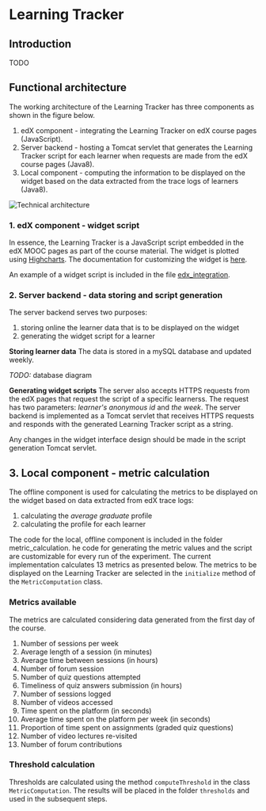 # Learning Tracker

## Introduction
TODO

## Functional architecture

The working architecture of the Learning Tracker has three components as shown in the figure below.

1. edX component - integrating the Learning Tracker on edX course pages (JavaScript).
2. Server backend - hosting a Tomcat servlet that generates the Learning Tracker script for each learner when requests are made from the edX course pages (Java8).
3. Local component - computing the information to be displayed on the widget based on the data extracted from the trace logs of learners (Java8).


![Technical architecture](doc/LT_working_architecture.png)

### 1. edX component - widget script
In essence, the Learning Tracker is a JavaScript script embedded in the edX MOOC pages as part of the course material. The widget is plotted using [Highcharts](highcharts.com). The documentation for customizing the widget is [here](http://api.highcharts.com/highcharts).

An example of a widget script is included in the file [edx_integration](https://github.com/ioanajivet/LearningTracker/blob/master/edx_integration).

### 2. Server backend - data storing and script generation
The server backend serves two purposes:

1. storing online the learner data that is to be displayed on the widget
2. generating the widget script for a learner

**Storing learner data**
The data is stored in a mySQL database and updated weekly. 

_TODO:_ database diagram 

**Generating widget scripts**
The server also accepts HTTPS requests from the edX pages that request the script of a specific learnerss. The request has two parameters: _learner's anonymous id_ and _the week_. The server backend is implemented as a Tomcat servlet that receives HTTPS requests and responds with the generated Learning Tracker script as a string. 

Any changes in the widget interface design should be made in the script generation Tomcat servlet.

## 3. Local component - metric calculation

The offline component is used for calculating the metrics to be displayed on the widget based on data extracted from edX trace logs:

1. calculating the _average graduate_ profile
2. calculating the profile for each learner

The code for the local, offline component is included in the folder metric_calculation. he code for generating the metric values and the script are customizable for every run of the experiment. The current implementation calculates 13 metrics as presented below. The metrics to be displayed on the Learning Tracker are selected in the `initialize` method of the `MetricComputation` class.  

### Metrics available
The metrics are calculated considering data generated from the first day of the course.

1. Number of sessions per week
2. Average length of a session (in minutes)
3. Average time between sessions (in hours)
4. Number of forum session
5. Number of quiz questions attempted
6. Timeliness of quiz answers submission (in hours)
7. Number of sessions logged
8. Number of videos accessed
9. Time spent on the platform (in seconds)
10. Average time spent on the platform per week (in seconds)
11. Proportion of time spent on assignments (graded quiz questions)
12. Number of video lectures re-visited
13. Number of forum contributions

### Threshold calculation

Thresholds are calculated using the method `computeThreshold` in the class `MetricComputation`. The results will be placed in the folder `thresholds` and used in the subsequent steps.

